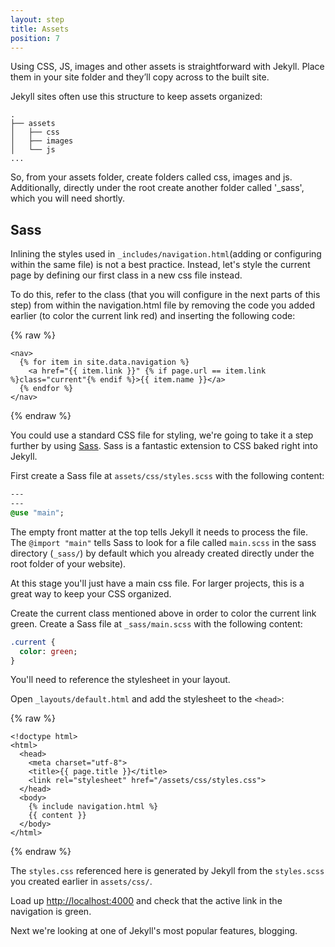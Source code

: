 ```yaml
---
layout: step
title: Assets
position: 7
---
```

Using CSS, JS, images and other assets is straightforward with Jekyll. Place
them in your site folder and they’ll copy across to the built site.

Jekyll sites often use this structure to keep assets organized:

```
.
├── assets
│   ├── css
│   ├── images
│   └── js
...
```
So, from your assets folder, create folders called css, images and js.
Additionally, directly under the root create another folder called '_sass', which you will need shortly.

## Sass

Inlining the styles used in `_includes/navigation.html`(adding or configuring within the same file) is not a best practice.
Instead, let's style the current page by defining our first class in a new css file instead. 

To do this, refer to the class (that you will configure in the next parts of this step) from within the navigation.html file by removing the code you added earlier (to color the current link red) and inserting the following code:

{% raw %}
```liquid
<nav>
  {% for item in site.data.navigation %}
    <a href="{{ item.link }}" {% if page.url == item.link %}class="current"{% endif %}>{{ item.name }}</a>
  {% endfor %}
</nav>
```
{% endraw %}

You could use a standard CSS file for styling, we're going to take it a step
further by using [Sass](https://sass-lang.com/). Sass is a fantastic extension
to CSS baked right into Jekyll.

First create a Sass file at `assets/css/styles.scss` with the following content:

```sass
---
---
@use "main";
```

The empty front matter at the top tells Jekyll it needs to process the file. The
`@import "main"` tells Sass to look for a file called `main.scss` in the sass
directory (`_sass/`) by default which you already created directly under the root folder of your website).

At this stage you'll just have a main css file. For larger projects, this is a
great way to keep your CSS organized.

Create the current class mentioned above in order to color the current link green. Create a Sass file at `_sass/main.scss` with the following content:

```sass
.current {
  color: green;
}
```

You'll need to reference the stylesheet in your layout.

Open `_layouts/default.html` and add the stylesheet to the `<head>`:

{% raw %}
```liquid
<!doctype html>
<html>
  <head>
    <meta charset="utf-8">
    <title>{{ page.title }}</title>
    <link rel="stylesheet" href="/assets/css/styles.css">
  </head>
  <body>
    {% include navigation.html %}
    {{ content }}
  </body>
</html>
```
{% endraw %}

The `styles.css` referenced here is generated by Jekyll from the `styles.scss` you created earlier in `assets/css/`.

Load up <a href="http://localhost:4000" target="_blank" data-proofer-ignore>http://localhost:4000</a>
and check that the active link in the navigation is green.

Next we're looking at one of Jekyll's most popular features, blogging.
